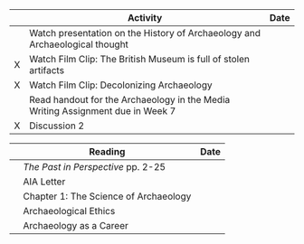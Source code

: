 |  | Activity | Date |
| ---- | ---- | ---- |
|  | Watch presentation on the History of Archaeology and Archaeological thought |  |
| X | Watch Film Clip: The British Museum is full of stolen artifacts |  |
| X | Watch Film Clip: Decolonizing Archaeology |  |
|  | Read handout for the Archaeology in the Media Writing Assignment due in Week 7 |  |
| X | Discussion 2 |  |


|  | Reading | Date |
| ---- | ---- | ---- |
|  | _The Past in Perspective_ pp. 2-25 |  |
|  | AIA Letter |  |
|  | Chapter 1: The Science of Archaeology |  |
|  | Archaeological Ethics |  |
|  | Archaeology as a Career |  |
